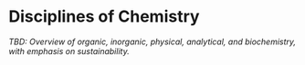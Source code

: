 # Disciplines of Chemistry

_TBD: Overview of organic, inorganic, physical, analytical, and biochemistry, with emphasis on sustainability._